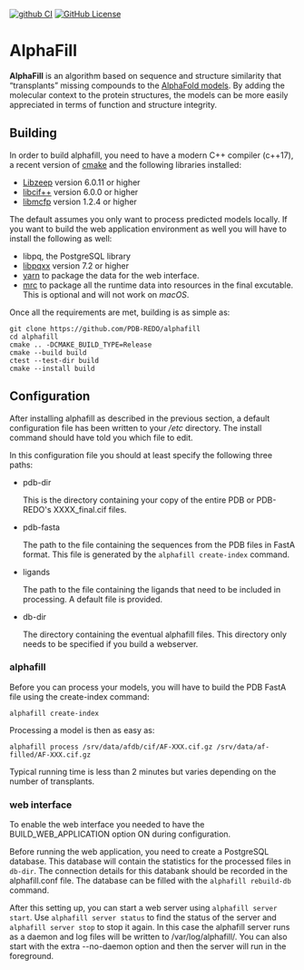 [![github CI](https://github.com/pdb-redo/alphafill/actions/workflows/cmake-multi-platform.yml/badge.svg)](https://github.com/pdb-redo/alphafill/actions)
[![GitHub License](https://img.shields.io/github/license/pdb-redo/alphafill)](https://github.com/pdb-redo/alphafill/LICENSE)

# AlphaFill

**AlphaFill** is an algorithm based on sequence and structure similarity that “transplants”
missing compounds to the [AlphaFold models](https://alphafold.ebi.ac.uk/). By adding the molecular context to the protein structures, the
models can be more easily appreciated in terms of function and structure integrity.

## Building

In order to build alphafill, you need to have a modern C++ compiler (c++17), a recent version of [cmake](https://cmake.org/) and the following libraries installed:

- [Libzeep](https://github.com/mhekkel/libzeep) version 6.0.11 or higher
- [libcif++](https://github.com/PDB-REDO/libcifpp) version 6.0.0 or higher
- [libmcfp](https://github.com/mhekkel/libmcfp) version 1.2.4 or higher

The default assumes you only want to process predicted models locally. If you want to build the web application environment as well you will have to install the following as well:

- libpq, the PostgreSQL library
- [libpqxx](http://www.pqxx.org/) version 7.2 or higher
- [yarn](https://yarnpkg.com/) to package the data for the web interface.
- [mrc](https://github.com/mhekkel/mrc) to package all the runtime data into resources in the final excutable. This is optional and will not work on *macOS*.

Once all the requirements are met, building is as simple as:

```console
git clone https://github.com/PDB-REDO/alphafill
cd alphafill
cmake .. -DCMAKE_BUILD_TYPE=Release
cmake --build build
ctest --test-dir build
cmake --install build
```

## Configuration

After installing alphafill as described in the previous section, a default configuration file has been written to your */etc* directory. The install command should have told you which file to edit.

In this configuration file you should at least specify the following three paths:

- pdb-dir

  This is the directory containing your copy of the entire PDB or PDB-REDO's XXXX_final.cif files.

- pdb-fasta

  The path to the file containing the sequences from the PDB files in FastA format. This file is generated by the `alphafill create-index` command.

- ligands

  The path to the file containing the ligands that need to be included in processing. A default file is provided.

- db-dir

  The directory containing the eventual alphafill files. This directory only needs to be specified if you build a webserver.

### alphafill

Before you can process your models, you will have to build the PDB FastA file using the create-index command:

```console
alphafill create-index
```

Processing a model is then as easy as:

```console
alphafill process /srv/data/afdb/cif/AF-XXX.cif.gz /srv/data/af-filled/AF-XXX.cif.gz
```

Typical running time is less than 2 minutes but varies depending on the number of transplants.

### web interface

To enable the web interface you needed to have the BUILD_WEB_APPLICATION option ON during configuration.

Before running the web application, you need to create a PostgreSQL database. This database will contain the statistics for the processed files in `db-dir`. The connection details for this databank should be recorded in the alphafill.conf file. The database can be filled with the `alphafill rebuild-db` command.

After this setting up, you can start a web server using `alphafill server start`. Use `alphafill server status` to find the status of the server and `alphafill server stop` to stop it again. In this case the alphafill server runs as a daemon and log files will be written to /var/log/alphafill/. You can also start with the extra --no-daemon option and then the server will run in the foreground.
